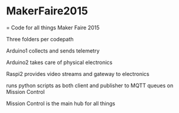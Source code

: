 # MakerFaire2015
=
Code for all things Maker Faire 2015

Three folders per codepath

Arduino1 collects and sends telemetry

Arduino2 takes care of physical electronics

Raspi2 provides video streams and gateway to electronics

runs python scripts as both client and publisher to MQTT queues on Mission Control


Mission Control is the main hub for all things

